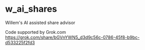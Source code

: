 # w_ai_shares
Willem's AI assisted share advisor

Code supported by Grok.com https://grok.com/share/bGVnYWN5_d3d9c56c-0786-45f8-b9bc-d533225f2fd3

